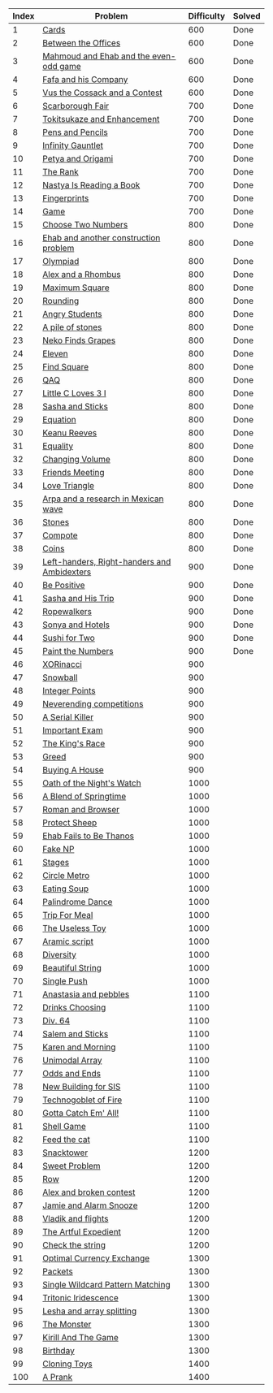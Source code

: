 | Index | Problem | Difficulty | Solved |
| --- | --- | --- | --- |
| 1 | [Cards](https://codeforces.com/problemset/problem/1220/A) | 600 | Done |
| 2 | [Between the Offices](https://codeforces.com/problemset/problem/867/A) | 600 | Done |
| 3 | [Mahmoud and Ehab and the even-odd game](https://codeforces.com/problemset/problem/959/A) | 600 | Done |
| 4 | [Fafa and his Company](https://codeforces.com/problemset/problem/935/A) | 600 | Done |
| 5 | [Vus the Cossack and a Contest](https://codeforces.com/problemset/problem/1186/A) | 600 | Done |
| 6 | [Scarborough Fair](https://codeforces.com/problemset/problem/897/A) | 700 | Done |
| 7 | [Tokitsukaze and Enhancement](https://codeforces.com/problemset/problem/1191/A) | 700 | Done |
| 8 | [Pens and Pencils](https://codeforces.com/problemset/problem/1244/A) | 700 | Done |
| 9 | [Infinity Gauntlet](https://codeforces.com/problemset/problem/987/A) | 700 | Done |
| 10 | [Petya and Origami](https://codeforces.com/problemset/problem/1080/A) | 700 | Done |
| 11 | [The Rank](https://codeforces.com/problemset/problem/1017/A) | 700 | Done |
| 12 | [Nastya Is Reading a Book](https://codeforces.com/problemset/problem/1136/A) | 700 | Done |
| 13 | [Fingerprints](https://codeforces.com/problemset/problem/994/A) | 700 | Done |
| 14 | [Game](https://codeforces.com/problemset/problem/984/A) | 700 | Done |
| 15 | [Choose Two Numbers](https://codeforces.com/problemset/problem/1206/A) | 800 | Done |
| 16 | [Ehab and another construction problem](https://codeforces.com/problemset/problem/1088/A) | 800 | Done |
| 17 | [Olympiad](https://codeforces.com/problemset/problem/937/A) | 800 | Done |
| 18 | [Alex and a Rhombus](https://codeforces.com/problemset/problem/1180/A) | 800 | Done |
| 19 | [Maximum Square](https://codeforces.com/problemset/problem/1243/A) | 800 | Done |
| 20 | [Rounding](https://codeforces.com/problemset/problem/898/A) | 800 | Done |
| 21 | [Angry Students](https://codeforces.com/problemset/problem/1287/A) | 800 | Done |
| 22 | [A pile of stones](https://codeforces.com/problemset/problem/1159/A) | 800 | Done |
| 23 | [Neko Finds Grapes](https://codeforces.com/problemset/problem/1152/A) | 800 | Done |
| 24 | [Eleven](https://codeforces.com/problemset/problem/918/A) | 800 | Done |
| 25 | [Find Square](https://codeforces.com/problemset/problem/1028/A) | 800 | Done |
| 26 | [QAQ](https://codeforces.com/problemset/problem/894/A) | 800 | Done |
| 27 | [Little C Loves 3 I](https://codeforces.com/problemset/problem/1047/A) | 800 | Done |
| 28 | [Sasha and Sticks](https://codeforces.com/problemset/problem/832/A) | 800 | Done |
| 29 | [Equation](https://codeforces.com/problemset/problem/1269/A) | 800 | Done |
| 30 | [Keanu Reeves](https://codeforces.com/problemset/problem/1189/A) | 800 | Done |
| 31 | [Equality](https://codeforces.com/problemset/problem/1038/A) | 800 | Done |
| 32 | [Changing Volume](https://codeforces.com/problemset/problem/1255/A) | 800 | Done |
| 33 | [Friends Meeting](https://codeforces.com/problemset/problem/931/A) | 800 | Done |
| 34 | [Love Triangle](https://codeforces.com/problemset/problem/939/A) | 800 | Done |
| 35 | [Arpa and a research in Mexican wave](https://codeforces.com/problemset/problem/851/A) | 800 | Done |
| 36 | [Stones](https://codeforces.com/problemset/problem/1236/A) | 800 | Done |
| 37 | [Compote](https://codeforces.com/problemset/problem/746/A) | 800 | Done |
| 38 | [Coins](https://codeforces.com/problemset/problem/1061/A) | 800 | Done |
| 39 | [Left-handers, Right-handers and Ambidexters](https://codeforces.com/problemset/problem/950/A) | 900 | Done |
| 40 | [Be Positive](https://codeforces.com/problemset/problem/1130/A) | 900 | Done |
| 41 | [Sasha and His Trip](https://codeforces.com/problemset/problem/1113/A) | 900 | Done |
| 42 | [Ropewalkers](https://codeforces.com/problemset/problem/1185/A) | 900 | Done |
| 43 | [Sonya and Hotels](https://codeforces.com/problemset/problem/1004/A) | 900 | Done |
| 44 | [Sushi for Two](https://codeforces.com/problemset/problem/1138/A) | 900 | Done |
| 45 | [Paint the Numbers](https://codeforces.com/problemset/problem/1209/A) | 900 | Done |
| 46 | [XORinacci](https://codeforces.com/problemset/problem/1208/A) | 900 |  |
| 47 | [Snowball](https://codeforces.com/problemset/problem/1099/A) | 900 |  |
| 48 | [Integer Points](https://codeforces.com/problemset/problem/1248/A) | 900 |  |
| 49 | [Neverending competitions](https://codeforces.com/problemset/problem/765/A) | 900 |  |
| 50 | [A Serial Killer](https://codeforces.com/problemset/problem/776/A) | 900 |  |
| 51 | [Important Exam](https://codeforces.com/problemset/problem/1201/A) | 900 |  |
| 52 | [The King's Race](https://codeforces.com/problemset/problem/1075/A) | 900 |  |
| 53 | [Greed](https://codeforces.com/problemset/problem/892/A) | 900 |  |
| 54 | [Buying A House](https://codeforces.com/problemset/problem/796/A) | 900 |  |
| 55 | [Oath of the Night's Watch](https://codeforces.com/problemset/problem/768/A) | 1000 |  |
| 56 | [A Blend of Springtime](https://codeforces.com/problemset/problem/989/A) | 1000 |  |
| 57 | [Roman and Browser](https://codeforces.com/problemset/problem/1100/A) | 1000 |  |
| 58 | [Protect Sheep](https://codeforces.com/problemset/problem/948/A) | 1000 |  |
| 59 | [Ehab Fails to Be Thanos](https://codeforces.com/problemset/problem/1174/A) | 1000 |  |
| 60 | [Fake NP](https://codeforces.com/problemset/problem/805/A) | 1000 |  |
| 61 | [Stages](https://codeforces.com/problemset/problem/1011/A) | 1000 |  |
| 62 | [Circle Metro](https://codeforces.com/problemset/problem/1169/A) | 1000 |  |
| 63 | [Eating Soup](https://codeforces.com/problemset/problem/1163/A) | 1000 |  |
| 64 | [Palindrome Dance](https://codeforces.com/problemset/problem/1040/A) | 1000 |  |
| 65 | [Trip For Meal](https://codeforces.com/problemset/problem/876/A) | 1000 |  |
| 66 | [The Useless Toy](https://codeforces.com/problemset/problem/834/A) | 1000 |  |
| 67 | [Aramic script](https://codeforces.com/problemset/problem/975/A) | 1000 |  |
| 68 | [Diversity](https://codeforces.com/problemset/problem/844/A) | 1000 |  |
| 69 | [Beautiful String](https://codeforces.com/problemset/problem/1265/A) | 1000 |  |
| 70 | [Single Push](https://codeforces.com/problemset/problem/1253/A) | 1000 |  |
| 71 | [Anastasia and pebbles](https://codeforces.com/problemset/problem/789/A) | 1100 |  |
| 72 | [Drinks Choosing](https://codeforces.com/problemset/problem/1195/A) | 1100 |  |
| 73 | [Div. 64](https://codeforces.com/problemset/problem/887/A) | 1100 |  |
| 74 | [Salem and Sticks ](https://codeforces.com/problemset/problem/1105/A) | 1100 |  |
| 75 | [Karen and Morning](https://codeforces.com/problemset/problem/816/A) | 1100 |  |
| 76 | [Unimodal Array](https://codeforces.com/problemset/problem/831/A) | 1100 |  |
| 77 | [Odds and Ends](https://codeforces.com/problemset/problem/849/A) | 1100 |  |
| 78 | [New Building for SIS](https://codeforces.com/problemset/problem/1020/A) | 1100 |  |
| 79 | [Technogoblet of Fire](https://codeforces.com/problemset/problem/1121/A) | 1100 |  |
| 80 | [Gotta Catch Em' All!](https://codeforces.com/problemset/problem/757/A) | 1100 |  |
| 81 | [Shell Game](https://codeforces.com/problemset/problem/777/A) | 1100 |  |
| 82 | [Feed the cat](https://codeforces.com/problemset/problem/955/A) | 1100 |  |
| 83 | [Snacktower](https://codeforces.com/problemset/problem/767/A) | 1200 |  |
| 84 | [Sweet Problem](https://codeforces.com/problemset/problem/1263/A) | 1200 |  |
| 85 | [Row](https://codeforces.com/problemset/problem/982/A) | 1200 |  |
| 86 | [Alex and broken contest](https://codeforces.com/problemset/problem/877/A) | 1200 |  |
| 87 | [Jamie and Alarm Snooze](https://codeforces.com/problemset/problem/916/A) | 1200 |  |
| 88 | [Vladik and flights](https://codeforces.com/problemset/problem/743/A) | 1200 |  |
| 89 | [The Artful Expedient](https://codeforces.com/problemset/problem/869/A) | 1200 |  |
| 90 | [Check the string](https://codeforces.com/problemset/problem/960/A) | 1200 |  |
| 91 | [Optimal Currency Exchange](https://codeforces.com/problemset/problem/1214/A) | 1300 |  |
| 92 | [Packets](https://codeforces.com/problemset/problem/1037/A) | 1300 |  |
| 93 | [Single Wildcard Pattern Matching](https://codeforces.com/problemset/problem/1023/A) | 1300 |  |
| 94 | [Tritonic Iridescence](https://codeforces.com/problemset/problem/957/A) | 1300 |  |
| 95 | [Lesha and array splitting](https://codeforces.com/problemset/problem/754/A) | 1300 |  |
| 96 | [The Monster](https://codeforces.com/problemset/problem/787/A) | 1300 |  |
| 97 | [Kirill And The Game](https://codeforces.com/problemset/problem/842/A) | 1300 |  |
| 98 | [Birthday](https://codeforces.com/problemset/problem/1068/A) | 1300 |  |
| 99 | [Cloning Toys](https://codeforces.com/problemset/problem/922/A) | 1400 |  |
| 100 | [A Prank](https://codeforces.com/problemset/problem/1062/A) | 1400 |  |
